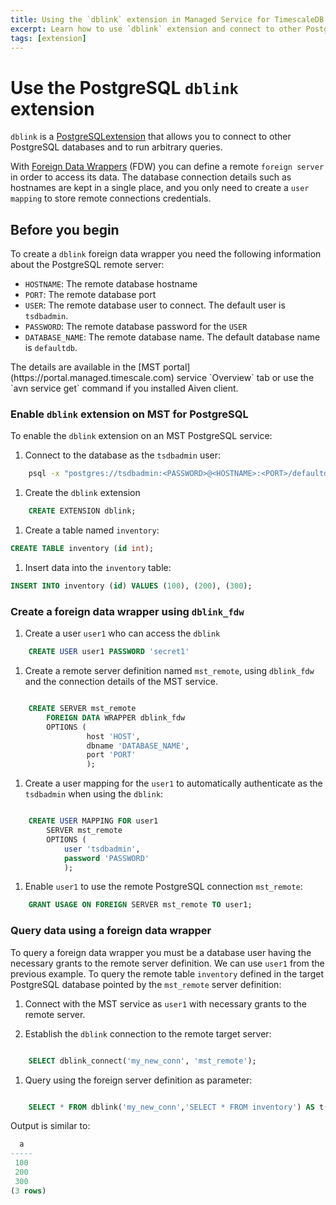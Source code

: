 ```yaml
---
title: Using the `dblink` extension in Managed Service for TimescaleDB
excerpt: Learn how to use `dblink` extension and connect to other PostgreSQL databases
tags: [extension]
---
```


# Use the PostgreSQL `dblink` extension

`dblink` is a [PostgreSQLextension](https://www.postgresql.org/docs/current/dblink.html)
that allows you to connect to other PostgreSQL databases and to run arbitrary queries.

With [Foreign Data Wrappers](https://www.postgresql.org/docs/current/postgres-fdw.html) (FDW)
you can define a remote `foreign server` in order to access its data. The
database connection details such as hostnames are kept in a single place, and you
only need to create a `user mapping` to store remote connections credentials.

## Before you begin

To create a `dblink` foreign data wrapper you need the following information
about the PostgreSQL remote server:

*   `HOSTNAME`: The remote database hostname
*   `PORT`: The remote database port
*   `USER`: The remote database user to connect. The default user is `tsdbadmin`.
*   `PASSWORD`: The remote database password for the
  `USER`
*   `DATABASE_NAME`: The remote database name. The default database name is `defaultdb`.

<highlight type="note">
The details are available in the [MST portal](https://portal.managed.timescale.com)
service `Overview` tab or use the `avn service get` command if you installed
Aiven client.
</highlight>

<procedure>

### Enable `dblink` extension on MST for PostgreSQL

To enable the `dblink` extension on an MST PostgreSQL service:

1.  Connect to the database as the `tsdbadmin` user:

```bash
    psql -x "postgres://tsdbadmin:<PASSWORD>@<HOSTNAME>:<PORT>/defaultdb?sslmode=require"
```

1.  Create the `dblink` extension

```sql
    CREATE EXTENSION dblink;
```

1.  Create a table named `inventory`:

```sql
CREATE TABLE inventory (id int);
```

1.  Insert data into the `inventory` table:

```sql
INSERT INTO inventory (id) VALUES (100), (200), (300);
```

</procedure>

<procedure>

### Create a foreign data wrapper using `dblink_fdw`

1.  Create a user `user1` who can access the `dblink`

```sql
    CREATE USER user1 PASSWORD 'secret1'
```

1.  Create a remote server definition named `mst_remote`, using `dblink_fdw` and
    the connection details of the MST service.

```sql

    CREATE SERVER mst_remote
        FOREIGN DATA WRAPPER dblink_fdw
        OPTIONS (
                 host 'HOST',
                 dbname 'DATABASE_NAME', 
                 port 'PORT'
                 );
```

1.  Create a user mapping for the `user1` to automatically authenticate as the
    `tsdbadmin` when using the   `dblink`:

```sql

    CREATE USER MAPPING FOR user1
        SERVER mst_remote
        OPTIONS (
            user 'tsdbadmin', 
            password 'PASSWORD'
            );
```

1.  Enable `user1` to use the remote PostgreSQL connection `mst_remote`:

```sql
    GRANT USAGE ON FOREIGN SERVER mst_remote TO user1;
```

</procedure>

### Query data using a foreign data wrapper

To query a foreign data wrapper you must be a database user having the necessary
grants to the remote server definition. We can use `user1` from the previous
example. To query the remote table `inventory` defined in the target
PostgreSQL database pointed by the `mst_remote` server definition:

1.  Connect with the MST service as `user1` with necessary grants to the remote server.

1.  Establish the ``dblink`` connection to the remote target server:

```sql

    SELECT dblink_connect('my_new_conn', 'mst_remote');
```

1.  Query using the foreign server definition as parameter:

```sql

    SELECT * FROM dblink('my_new_conn','SELECT * FROM inventory') AS t(a int); 
```

Output is similar to:

```sql
  a  
-----
 100
 200
 300
(3 rows)
```

